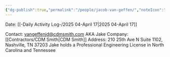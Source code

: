 ```yaml
---
{"dg-publish":true,"permalink":"/people/jacob-van-geffen/","noteIcon":"","created":"2025-07-07T14:23:46.238-05:00"}
---
```


Date: [[-Daily Activity Log-/2025 04-April 17\|2025 04-April 17]]

Contact: vangeffenjd@cdmsmith.com
AKA Jake
Company: [[Contractors/CDM Smith\|CDM Smith]]
Address: 210 25th Ave N Suite 1102, Nashville, TN 37203
Jake holds a Professional Engineering License in North Carolina and Tennessee